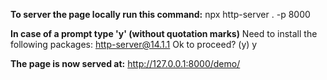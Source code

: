 **To server the page locally run this command:**
npx http-server . -p 8000

**In case of a prompt type 'y' (without quotation marks)**
Need to install the following packages:
http-server@14.1.1
Ok to proceed? (y) y

**The page is now served at:**
http://127.0.0.1:8000/demo/